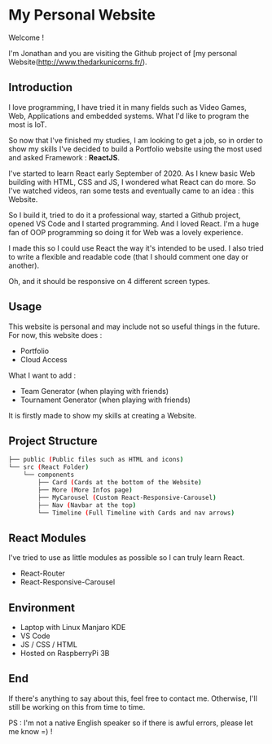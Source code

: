 # My Personal Website

Welcome !

I'm Jonathan and you are visiting the Github project of [my personal Website(http://www.thedarkunicorns.fr/).


## Introduction

I love programming, I have tried it in many fields such as Video Games, Web, Applications and embedded systems. What I'd like to program the most is IoT.

So now that I've finished my studies, I am looking to get a job, so in order to show my skills I've decided to build a Portfolio website using the most used and asked Framework : **ReactJS**.

I've started to learn React early September of 2020. As I knew basic Web building with HTML, CSS and JS, I wondered what React can do more. So I've watched videos, ran some tests and eventually came to an idea : this Website.

So I build it, tried to do it a professional way, started a Github project, opened VS Code and I started programming. And I loved React. I'm a huge fan of OOP programming so doing it for Web was a lovely experience.

I made this so I could use React the way it's intended to be used. I also tried to write a flexible and readable code (that I should comment one day or another).

Oh, and it should be responsive on 4 different screen types.

## Usage

This website is personal and may include not so useful things in the future. For now, this website does :
* Portfolio
* Cloud Access

What I want to add :
* Team Generator (when playing with friends)
* Tournament Generator (when playing with friends)

It is firstly made to show my skills at creating a Website.

## Project Structure
```bash
├── public (Public files such as HTML and icons)
└── src (React Folder)
    └── components
        ├── Card (Cards at the bottom of the Website)
        ├── More (More Infos page)
        ├── MyCarousel (Custom React-Responsive-Carousel)
        ├── Nav (Navbar at the top)
        └── Timeline (Full Timeline with Cards and nav arrows)
```

## React Modules
I've tried to use as little modules as possible so I can truly learn React.

* React-Router
* React-Responsive-Carousel

## Environment

* Laptop with Linux Manjaro KDE
* VS Code
* JS / CSS / HTML
* Hosted on RaspberryPi 3B

## End

If there's anything to say about this, feel free to contact me.
Otherwise, I'll still be working on this from time to time.

PS : I'm not a native English speaker so if there is awful errors, please let me know =) !